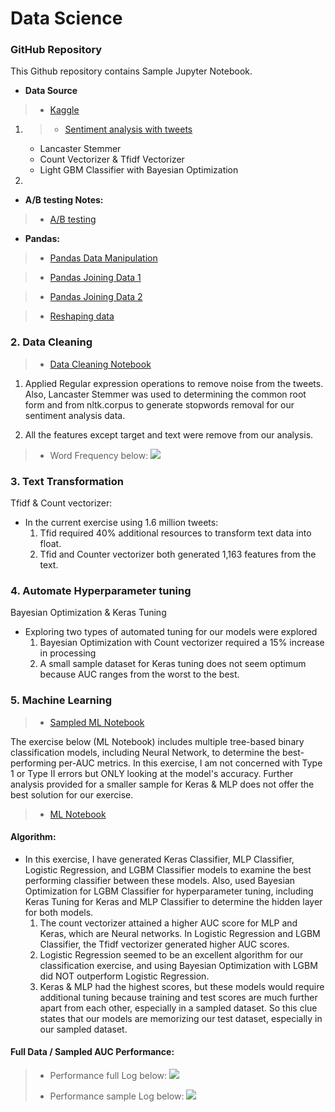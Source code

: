 # Data Science 
### GitHub Repository

This Github repository contains Sample Jupyter Notebook.
- **Data Source**
> * [Kaggle](https://www.kaggle.com/kazanova/sentiment140)

1. > * [Sentiment analysis with tweets](https://github.com/Erik1120/Profolio/blob/main/BayesianOptimization.ipynb)
    - Lancaster Stemmer
    - Count Vectorizer & Tfidf Vectorizer
    - Light GBM Classifier with Bayesian Optimization

2. 
- **A/B testing Notes:**
> * [A/B testing](https://github.com/Erik1120/Sample/blob/main/A_B_Testing_Datacamp.ipynb)

- **Pandas:**
> * [Pandas Data Manipulation](https://github.com/Erik1120/Profolio/blob/main/Pandas/DataManipulationPandas.ipynb)

> * [Pandas Joining Data 1](https://github.com/Erik1120/Profolio/blob/main/Pandas/JoiningDataWithPandas.ipynb)

> * [Pandas Joining Data 2](https://github.com/Erik1120/Profolio/blob/main/Pandas/PandasJoinsForSpreadsheetUsers.ipynb)

> * [Reshaping data](https://github.com/Erik1120/Profolio/blob/main/Pandas/ReshapingDataUsingPandas.ipynb)



### 2. Data Cleaning

> * [Data Cleaning Notebook](https://github.com/Erik1120/Springboard/blob/main/Capstone/Notebook/SentimentAnalysis_wrangling.ipynb)

1. Applied Regular expression operations to remove noise from the tweets. Also, Lancaster Stemmer was used to determining the common root form and from nltk.corpus to generate stopwords removal for our sentiment analysis data.

2. All the features except target and text were remove from our analysis.





> * Word Frequency below:
![](https://github.com/Erik1120/Springboard/blob/main/Capstone/Notebook/image/words_freq.png)

### 3. Text Transformation
Tfidf & Count vectorizer:
- In the current exercise using 1.6 million tweets:
    1. Tfid required 40% additional resources to transform text data into float.
    2. Tfid and Counter vectorizer both generated 1,163 features from the text.

### 4. Automate Hyperparameter tuning
Bayesian Optimization & Keras Tuning
- Exploring two types of automated tuning for our models were explored
    1. Bayesian Optimization with Count vectorizer required a 15% increase in processing
    2. A small sample dataset for Keras tuning does not seem optimum because  AUC ranges from the worst to the best. 

### 5. Machine Learning
> * [Sampled ML Notebook](https://github.com/Erik1120/Springboard/blob/main/Capstone/Notebook/Sentiment_Data-SampleData.ipynb)

The exercise below (ML Notebook) includes multiple tree-based binary classification models, including Neural Network, to determine the best-performing per-AUC metrics. In this exercise, I am not concerned with Type 1 or Type II errors but ONLY looking at the model's accuracy. Further analysis provided for a smaller sample for Keras & MLP does not offer the best solution for our exercise. 


> * [ML Notebook](http://localhost:8888/notebooks/Springboard/Capstone/Notebook/Sentiment_Data.ipynb)

#### Algorithm:

- In this exercise, I have generated Keras Classifier, MLP Classifier, Logistic Regression, and LGBM Classifier models to examine the best performing classifier between these models. Also, used Bayesian Optimization for LGBM Classifier for hyperparameter tuning, including Keras Tuning for Keras and MLP Classifier to determine the hidden layer for both models.
    1. The count vectorizer attained a higher AUC score for MLP and Keras, which are Neural networks. In Logistic Regression and  LGBM Classifier, the Tfidf vectorizer generated higher AUC scores. 
    2. Logistic Regression seemed to be an excellent algorithm for our classification exercise, and using Bayesian Optimization with LGBM did NOT outperform Logistic Regression.
    3. Keras & MLP had the highest scores, but these models would require additional tuning because training and test scores are much further apart from each other, especially in a sampled dataset. So this clue states that our models are memorizing our test dataset, especially in our sampled dataset.
    
    
#### Full Data / Sampled AUC Performance:
> * Performance full Log below:
![](https://github.com/Erik1120/Springboard/blob/main/Capstone/Notebook/image/log_styled.png)
>
> * Performance sample Log below:
![](https://github.com/Erik1120/Springboard/blob/main/Capstone/Notebook/image/log_styled_sample.png)
    

